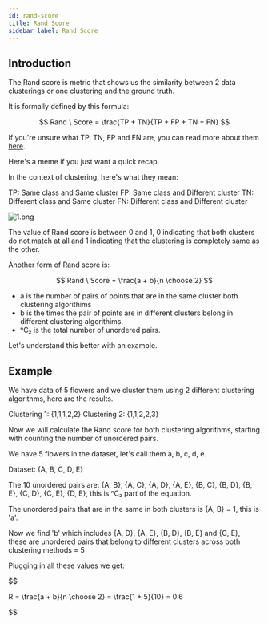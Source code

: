 ```yaml
---
id: rand-score
title: Rand Score
sidebar_label: Rand Score
---
```


## Introduction

The Rand score is metric that shows us the similarity between 2 data clusterings or one clustering and the ground truth.

It is formally defined by this formula:

$$
Rand \ Score = \frac{TP + TN}{TP + FP + TN + FN}
$$

If you're unsure what TP, TN, FP and FN are, you can read more about them [here](/docs/metrics/00_F1).

Here's a meme if you just want a quick recap.

In the context of clustering, here's what they mean:

TP: Same class and Same cluster
FP: Same class and Different cluster
TN: Different class and Same cluster
FN: Different class and Different cluster

![1.png](/img/metrics/09_RS/1.png)

The value of Rand score is between 0 and 1, 0 indicating that both clusters do not match at all and 1 indicating that the clustering is completely same as the other.

Another form of Rand score is:

$$
Rand \ Score = \frac{a + b}{n \choose 2}
$$

- a is the number of pairs of points that are in the same cluster both clustering algorithims
- b is the times the pair of points are in different clusters belong in different clustering algorithims.
- ⁿC₂ is the total number of unordered pairs.

Let's understand this better with an example.

## Example

We have data of 5 flowers and we cluster them using 2 different clustering algorithms, here are the results.

Clustering 1: {1,1,1,2,2}
Clustering 2: {1,1,2,2,3}

Now we will calculate the Rand score for both clustering algorithms, starting with counting the number of unordered pairs.

We have 5 flowers in the dataset, let's call them a, b, c, d, e.

Dataset: {A, B, C, D, E}

The 10 unordered pairs are: {A, B}, {A, C}, {A, D}, {A, E}, {B, C}, {B, D}, {B, E}, {C, D}, {C, E}, {D, E}, this is ⁿC₂ part of the equation.

The unordered pairs that are in the same in both clusters is {A, B} = 1, this is 'a'.

Now we find 'b' which includes {A, D}, {A, E}, {B, D}, {B, E} and {C, E}, these are unordered pairs that belong to different clusters across both clustering methods = 5

Plugging in all these values we get:

$$

R = \frac{a + b}{n \choose 2} = \frac{1 + 5}{10} = 0.6


$$
